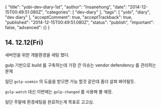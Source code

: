 {
    "title": "yobi-dev-diary-1st",
    "author": "Insanehong",
    "date": "2014-12-15T00:49:51.080Z",
    "categories": [
        "dev-diary"
    ],
    "tags": [
        "yobi",
		"diary",
		"dev diary"
    ],
    "acceptComment": true,
    "acceptTrackback": true,
    "published": "2014-12-15T00:49:51.080Z",
    "status": "publish",
    "important": false,
    "advanced": {}
}

## 14. 12.12(Fri)

새버전을 위한 개발환경을 세팅 했다. 

gulp 기반으로 build 를 구축하는데 가장 큰 이슈는 vendor defendency 를 관리하는 문제

일단 `gulp-usemin` 의 도움을 받으면 가능 할것 같은데 좀더 살펴 봐야될듯.

`gulp-watch` 대신 이번에는 `gulp-changed` 를 사용해 볼 예정. 

일단 주말에 환경세팅을 완료하는게 목표로 고고싱. 
